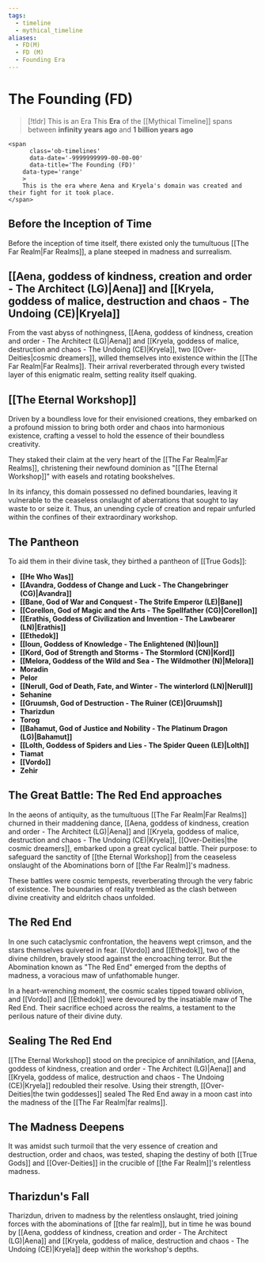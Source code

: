 ```yaml
---
tags:
  - timeline
  - mythical_timeline
aliases:
  - FD(M)
  - FD (M)
  - Founding Era
---
```

# The Founding (FD)

> [!tldr] This is an Era
> This **Era** of the [[Mythical Timeline]] spans between **infinity years ago** and **1 billion years ago**
```
<span 
	  class='ob-timelines' 
	  data-date='-9999999999-00-00-00' 
	  data-title='The Founding (FD)'
	data-type='range' 
	> 
	This is the era where Aena and Kryela's domain was created and their fight for it took place.
</span>
```


## Before the Inception of Time

Before the inception of time itself, there existed only the tumultuous [[The Far Realm|Far Realms]], a plane steeped in madness and surrealism.

## [[Aena, goddess of kindness, creation and order - The Architect (LG)|Aena]] and [[Kryela, goddess of malice, destruction and chaos - The Undoing (CE)|Kryela]]

From the vast abyss of nothingness, [[Aena, goddess of kindness, creation and order - The Architect (LG)|Aena]] and [[Kryela, goddess of malice, destruction and chaos - The Undoing (CE)|Kryela]], two [[Over-Deities|cosmic dreamers]], willed themselves into existence within the [[The Far Realm|Far Realms]]. Their arrival reverberated through every twisted layer of this enigmatic realm, setting reality itself quaking.

## [[The Eternal Workshop]]

Driven by a boundless love for their envisioned creations, they embarked on a profound mission to bring both order and chaos into harmonious existence, crafting a vessel to hold the essence of their boundless creativity.

They staked their claim at the very heart of the [[The Far Realm|Far Realms]], christening their newfound dominion as "[[The Eternal Workshop]]" with easels and rotating bookshelves.

In its infancy, this domain possessed no defined boundaries, leaving it vulnerable to the ceaseless onslaught of aberrations that sought to lay waste to or seize it. Thus, an unending cycle of creation and repair unfurled within the confines of their extraordinary workshop.

## The Pantheon

To aid them in their divine task, they birthed a pantheon of [[True Gods]]:

- **[[He Who Was]]**
- **[[Avandra, Goddess of Change and Luck - The Changebringer (CG)|Avandra]]**
- **[[Bane, God of War and Conquest - The Strife Emperor (LE)|Bane]]**
- **[[Corellon, God of Magic and the Arts - The Spellfather (CG)|Corellon]]**
- **[[Erathis, Goddess of Civilization and Invention - The Lawbearer (LN)|Erathis]]**
- **[[Ethedok]]**
- **[[Ioun, Goddess of Knowledge - The Enlightened (N)|Ioun]]**
- **[[Kord, God of Strength and Storms - The Stormlord (CN)|Kord]]**
- **[[Melora, Goddess of the Wild and Sea - The Wildmother (N)|Melora]]**
- **Moradin**
- **Pelor**
- **[[Nerull, God of Death, Fate, and Winter - The winterlord (LN)|Nerull]]**
- **Sehanine**
- **[[Gruumsh, God of Destruction - The Ruiner (CE)|Gruumsh]]**
- **Tharizdun**
- **Torog**
- **[[Bahamut, God  of Justice and Nobility - The Platinum Dragon (LG)|Bahamut]]**
- **[[Lolth, Goddess of Spiders and Lies - The Spider Queen (LE)|Lolth]]**
- **Tiamat**
- **[[Vordo]]**
- **Zehir**

## The Great Battle: The Red End approaches

In the aeons of antiquity, as the tumultuous [[The Far Realm|Far Realms]] churned in their maddening dance, [[Aena, goddess of kindness, creation and order - The Architect (LG)|Aena]] and [[Kryela, goddess of malice, destruction and chaos - The Undoing (CE)|Kryela]], [[Over-Deities|the cosmic dreamers]], embarked upon a great cyclical battle. Their purpose: to safeguard the sanctity of [[the Eternal Workshop]] from the ceaseless onslaught of the Abominations born of [[the Far Realm]]'s madness.

These battles were cosmic tempests, reverberating through the very fabric of existence. The boundaries of reality trembled as the clash between divine creativity and eldritch chaos unfolded.

## The Red End

In one such cataclysmic confrontation, the heavens wept crimson, and the stars themselves quivered in fear. [[Vordo]] and [[Ethedok]], two of the divine children, bravely stood against the encroaching terror. But the Abomination known as "The Red End" emerged from the depths of madness, a voracious maw of unfathomable hunger.

In a heart-wrenching moment, the cosmic scales tipped toward oblivion, and [[Vordo]] and [[Ethedok]] were devoured by the insatiable maw of The Red End. Their sacrifice echoed across the realms, a testament to the perilous nature of their divine duty.

## Sealing The Red End

[[The Eternal Workshop]] stood on the precipice of annihilation, and [[Aena, goddess of kindness, creation and order - The Architect (LG)|Aena]] and [[Kryela, goddess of malice, destruction and chaos - The Undoing (CE)|Kryela]] redoubled their resolve. Using their strength, [[Over-Deities|the twin goddesses]] sealed The Red End away in a moon cast into the madness of the [[The Far Realm|far realms]].

## The Madness Deepens

It was amidst such turmoil that the very essence of creation and destruction, order and chaos, was tested, shaping the destiny of both [[True Gods]] and [[Over-Deities]] in the crucible of [[the Far Realm]]'s relentless madness.

## Tharizdun's Fall

Tharizdun, driven to madness by the relentless onslaught, tried joining forces with the abominations of [[the far realm]], but in time he was bound by [[Aena, goddess of kindness, creation and order - The Architect (LG)|Aena]] and [[Kryela, goddess of malice, destruction and chaos - The Undoing (CE)|Kryela]] deep within the workshop's depths.
